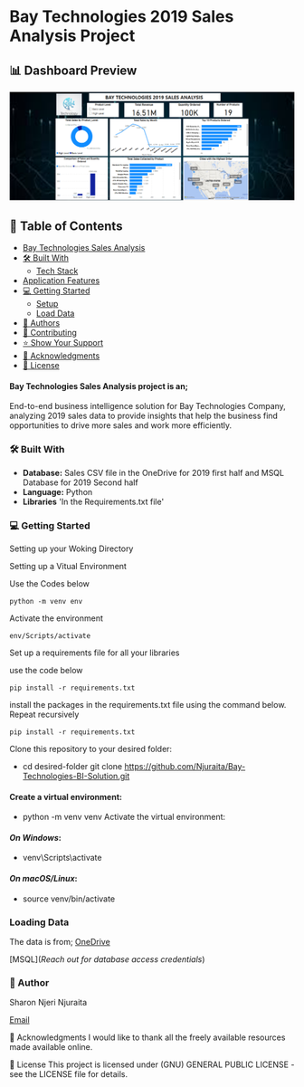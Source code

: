 
# Bay Technologies 2019 Sales Analysis Project

## 📊 Dashboard Preview

![Dashboard Preview](Data\bay_bi.PNG)

## 📖 Table of Contents
- [Bay Technologies Sales Analysis](#Bay-Technologies-Sales-Analysis)
- [🛠 Built With](#-built-with)
  - [Tech Stack](#tech-stack)
- [Application Features](#application-features)
- [💻 Getting Started](#-getting-started)
  - [Setup](#setup)
  - [Load Data](#load-data)
- [👥 Authors](#-authors)
- [🤝 Contributing](#-contributing)
- [⭐️ Show Your Support](#-show-your-support-)
- [🙏 Acknowledgments](#-acknowledgments)
- [📝 License](#-license.)

#### Bay Technologies Sales Analysis project is an;
End-to-end business intelligence solution for Bay Technologies Company, analyzing 2019 sales data to provide insights that help the business find opportunities to drive more sales and work more efficiently.

### 🛠 Built With

- **Database:** Sales CSV file in the OneDrive for 2019 first half and MSQL Database for 2019 Second half
- **Language:** Python
- **Libraries** 'In the Requirements.txt file' 


### 💻 Getting Started

Setting up your Woking Directory

Setting up a Vitual Environment

Use the Codes below

```dotnetcli
python -m venv env
```

Activate the environment

```dotnetcli
env/Scripts/activate
```

Set up a requirements file for all your libraries

use the code below

 ```dotnetcli
 pip install -r requirements.txt
```

install the packages in the requirements.txt file using the command below. Repeat recursively 

```dotnetcli
pip install -r requirements.txt

```

Clone this repository to your desired folder:
- cd desired-folder
git clone https://github.com/Njuraita/Bay-Technologies-BI-Solution.git


#### Create a virtual environment:

- python -m venv venv
Activate the virtual environment:

#### *On Windows*:
- venv\Scripts\activate

#### *On macOS/Linux*:
- source venv/bin/activate


### Loading Data 

The data is from;
[OneDrive]( https://azubiafrica-my.sharepoint.com/personal/teachops_azubiafrica_org/_layouts/15/onedrive.aspx?id=%2Fpersonal%2Fteachops%5Fazubiafrica%5Forg%2FDocuments%2FCareer%20Accelerator%20Data%5FSets%2FCapstone%20Datasets%2FPower%20BI%20Capstione%20Data%20%2D%20%28Jan%20%2DMay%29&ga=1 )

[MSQL](*Reach out for database access credentials*)



### 👥 Author

Sharon Njeri Njuraita

[Email](njerisharon06@gmail.com)

🙏 Acknowledgments
I would like to thank all the freely available resources made available online.

📝 License
This project is licensed under (GNU) GENERAL PUBLIC LICENSE - see the LICENSE file for details.

  
